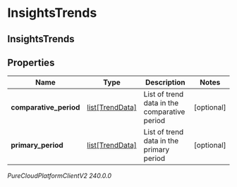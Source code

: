 # InsightsTrends

## InsightsTrends

## Properties

|Name | Type | Description | Notes|
|------------ | ------------- | ------------- | -------------|
| **comparative_period** | [list[TrendData]](TrendData) | List of trend data in the comparative period | [optional] |
| **primary_period** | [list[TrendData]](TrendData) | List of trend data in the primary period | [optional] |



_PureCloudPlatformClientV2 240.0.0_

